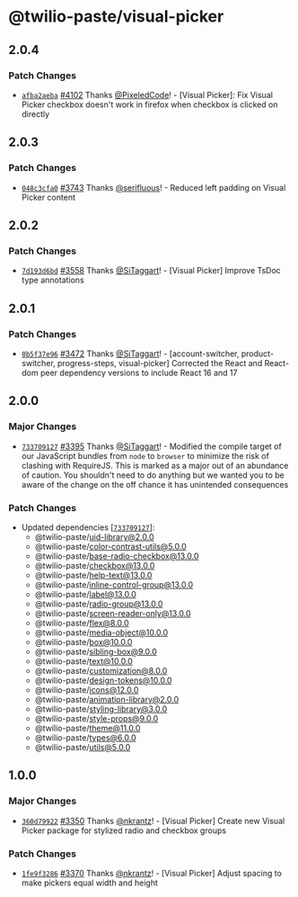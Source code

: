 # @twilio-paste/visual-picker

## 2.0.4

### Patch Changes

- [`afba2aeba`](https://github.com/twilio-labs/paste/commit/afba2aeba8ca7bbdca4d0baebc4975b96c862a48) [#4102](https://github.com/twilio-labs/paste/pull/4102) Thanks [@PixeledCode](https://github.com/PixeledCode)! - [Visual Picker]: Fix Visual Picker checkbox doesn't work in firefox when checkbox is clicked on directly

## 2.0.3

### Patch Changes

- [`048c3cfa0`](https://github.com/twilio-labs/paste/commit/048c3cfa048639da15b77035f7aee2c35df4b167) [#3743](https://github.com/twilio-labs/paste/pull/3743) Thanks [@serifluous](https://github.com/serifluous)! - Reduced left padding on Visual Picker content

## 2.0.2

### Patch Changes

- [`7d193d6bd`](https://github.com/twilio-labs/paste/commit/7d193d6bda1535f1a9347798c8ab96733bb8af77) [#3558](https://github.com/twilio-labs/paste/pull/3558) Thanks [@SiTaggart](https://github.com/SiTaggart)! - [Visual Picker] Improve TsDoc type annotations

## 2.0.1

### Patch Changes

- [`0b5f37e96`](https://github.com/twilio-labs/paste/commit/0b5f37e960683ed832c467a9d21d7f11e763a77b) [#3472](https://github.com/twilio-labs/paste/pull/3472) Thanks [@SiTaggart](https://github.com/SiTaggart)! - [account-switcher, product-switcher, progress-steps, visual-picker] Corrected the React and React-dom peer dependency versions to include React 16 and 17

## 2.0.0

### Major Changes

- [`733709127`](https://github.com/twilio-labs/paste/commit/7337091278722531e0b7498163be96857c889603) [#3395](https://github.com/twilio-labs/paste/pull/3395) Thanks [@SiTaggart](https://github.com/SiTaggart)! - Modified the compile target of our JavaScript bundles from `node` to `browser` to minimize the risk of clashing with RequireJS. This is marked as a major out of an abundance of caution. You shouldn't need to do anything but we wanted you to be aware of the change on the off chance it has unintended consequences

### Patch Changes

- Updated dependencies [[`733709127`](https://github.com/twilio-labs/paste/commit/7337091278722531e0b7498163be96857c889603)]:
  - @twilio-paste/uid-library@2.0.0
  - @twilio-paste/color-contrast-utils@5.0.0
  - @twilio-paste/base-radio-checkbox@13.0.0
  - @twilio-paste/checkbox@13.0.0
  - @twilio-paste/help-text@13.0.0
  - @twilio-paste/inline-control-group@13.0.0
  - @twilio-paste/label@13.0.0
  - @twilio-paste/radio-group@13.0.0
  - @twilio-paste/screen-reader-only@13.0.0
  - @twilio-paste/flex@8.0.0
  - @twilio-paste/media-object@10.0.0
  - @twilio-paste/box@10.0.0
  - @twilio-paste/sibling-box@9.0.0
  - @twilio-paste/text@10.0.0
  - @twilio-paste/customization@8.0.0
  - @twilio-paste/design-tokens@10.0.0
  - @twilio-paste/icons@12.0.0
  - @twilio-paste/animation-library@2.0.0
  - @twilio-paste/styling-library@3.0.0
  - @twilio-paste/style-props@9.0.0
  - @twilio-paste/theme@11.0.0
  - @twilio-paste/types@6.0.0
  - @twilio-paste/utils@5.0.0

## 1.0.0

### Major Changes

- [`360d79922`](https://github.com/twilio-labs/paste/commit/360d7992263fb162c74c8e7db20a97d0f170151c) [#3350](https://github.com/twilio-labs/paste/pull/3350) Thanks [@nkrantz](https://github.com/nkrantz)! - [Visual Picker] Create new Visual Picker package for stylized radio and checkbox groups

### Patch Changes

- [`1fe9f3286`](https://github.com/twilio-labs/paste/commit/1fe9f328696cbfdc9fa6e6b004bc19b90e59aeda) [#3370](https://github.com/twilio-labs/paste/pull/3370) Thanks [@nkrantz](https://github.com/nkrantz)! - [Visual Picker] Adjust spacing to make pickers equal width and height
